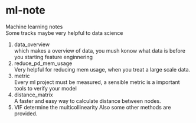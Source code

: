 # ml-note    
Machine learning notes    
Some tracks maybe very helpful to data science    
1. data_overview    
  which makes a overview of data, you mush konow what data is before you starting feature enginnering
2. reduce_pd_mem_usage    
  Very helpful for reducing mem usage, when you treat a large scale data.
3. metric    
  Every ml project must be measured, a sensible metric is a important tools to verify your model
4. distance_matrix    
  A faster and easy way to calculate distance between nodes.
4. VIF determine the multicollinearity 
  Also some other methods are provided.
